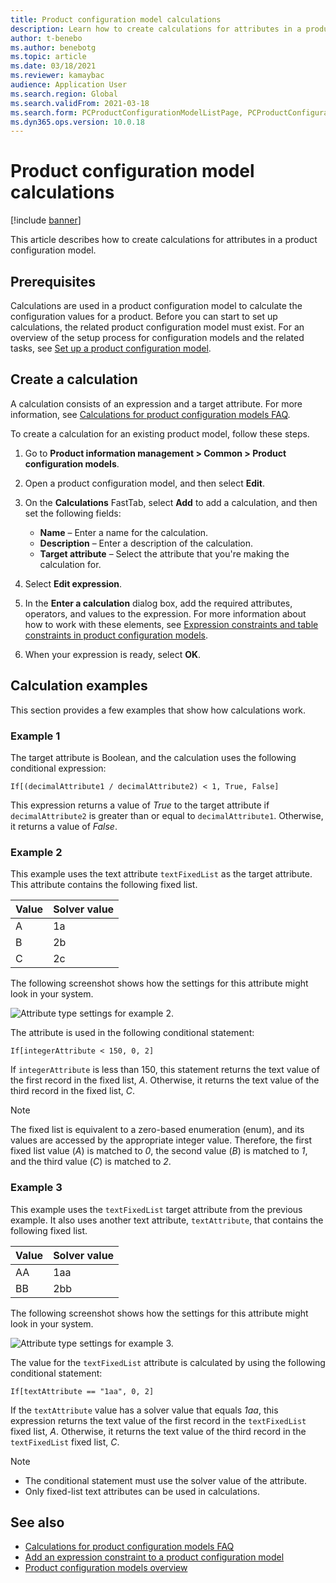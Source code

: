 ```yaml
---
title: Product configuration model calculations
description: Learn how to create calculations for attributes in a product configuration model, including prerequisites and a step-by-step process.
author: t-benebo
ms.author: benebotg
ms.topic: article
ms.date: 03/18/2021
ms.reviewer: kamaybac
audience: Application User
ms.search.region: Global
ms.search.validFrom: 2021-03-18
ms.search.form: PCProductConfigurationModelListPage, PCProductConfigurationModelDetails
ms.dyn365.ops.version: 10.0.18
---
```


# Product configuration model calculations

[!include [banner](../includes/banner.md)]

This article describes how to create calculations for attributes in a product configuration model.

## Prerequisites

Calculations are used in a product configuration model to calculate the configuration values for a product. Before you can start to set up calculations, the related product configuration model must exist. For an overview of the setup process for configuration models and the related tasks, see [Set up a product configuration model](set-up-maintain-product-configuration-model.md).

## Create a calculation

A calculation consists of an expression and a target attribute. For more information, see [Calculations for product configuration models FAQ](calculate-product-configuration-models.md).

To create a calculation for an existing product model, follow these steps.

1. Go to **Product information management \> Common \> Product configuration models**.
1. Open a product configuration model, and then select **Edit**.
1. On the **Calculations** FastTab, select **Add** to add a calculation, and then set the following fields:

    - **Name** – Enter a name for the calculation.
    - **Description** – Enter a description of the calculation.
    - **Target attribute** – Select the attribute that you're making the calculation for.

1. Select **Edit expression**.
1. In the **Enter a calculation** dialog box, add the required attributes, operators, and values to the expression. For more information about how to work with these elements, see [Expression constraints and table constraints in product configuration models](expression-constraints-table-constraints-product-configuration-models.md).
1. When your expression is ready, select **OK**.

## Calculation examples

This section provides a few examples that show how calculations work.

### Example 1

The target attribute is Boolean, and the calculation uses the following conditional expression:

`If[(decimalAttribute1 / decimalAttribute2) < 1, True, False]`

This expression returns a value of *True* to the target attribute if `decimalAttribute2` is greater than or equal to `decimalAttribute1`. Otherwise, it returns a value of *False*.

### Example 2

This example uses the text attribute `textFixedList` as the target attribute. This attribute contains the following fixed list.

| Value | Solver value |
|---|---|
| A | 1a |
| B | 2b |
| C | 2c |

The following screenshot shows how the settings for this attribute might look in your system.

![Attribute type settings for example 2.](media/model-calculations-example2.png "Attribute type settings for example 2")

The attribute is used in the following conditional statement:

`If[integerAttribute < 150, 0, 2]`

If `integerAttribute` is less than 150, this statement returns the text value of the first record in the fixed list, *A*. Otherwise, it returns the text value of the third record in the fixed list, *C*.

> [!NOTE]
> The fixed list is equivalent to a zero-based enumeration (enum), and its values are accessed by the appropriate integer value. Therefore, the first fixed list value (*A*) is matched to *0*, the second value (*B*) is matched to *1*, and the third value (*C*) is matched to *2*.

### Example 3

This example uses the `textFixedList` target attribute from the previous example. It also uses another text attribute, `textAttribute`, that contains the following fixed list.

| Value | Solver value |
|---|---|
| AA | 1aa |
| BB | 2bb |

The following screenshot shows how the settings for this attribute might look in your system.

![Attribute type settings for example 3.](media/model-calculations-example3.png "Attribute type settings for example 3")

The value for the `textFixedList` attribute is calculated by using the following conditional statement:

`If[textAttribute == "1aa", 0, 2]`

If the `textAttribute` value has a solver value that equals *1aa*, this expression returns the text value of the first record in the `textFixedList` fixed list, *A*. Otherwise, it returns the text value of the third record in the `textFixedList` fixed list, *C*.

> [!NOTE]
> - The conditional statement must use the solver value of the attribute.
> - Only fixed-list text attributes can be used in calculations.

## See also

- [Calculations for product configuration models FAQ](calculate-product-configuration-models.md)
- [Add an expression constraint to a product configuration model](tasks/add-expression-constraint-product-configuration-model.md)
- [Product configuration models overview](product-configuration-models.md)
